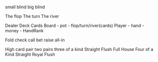 small blind
big blind

The flop
The turn
The river

Dealer
Deck
Cards
Board - pot - flop/turn/river(cards)
Player - hand - money -
HandRank


Fold
check
call
bet
raise
all-in

High card
pair
two pairs
three of a kind
Straight
Flush
Full House
Four of a Kind
Straight
Royal Flush
